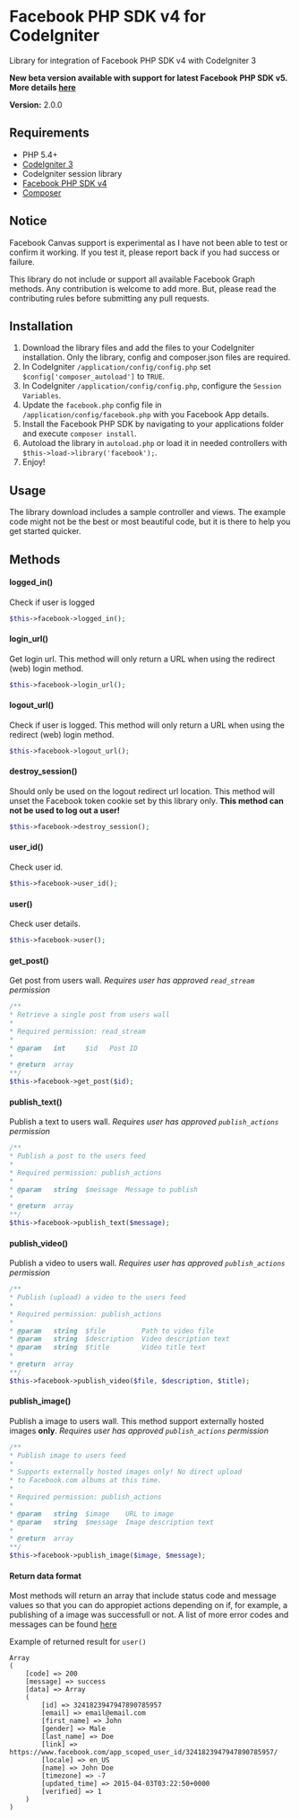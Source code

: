 # Facebook PHP SDK v4 for CodeIgniter
Library for integration of Facebook PHP SDK v4 with CodeIgniter 3

**New beta version available with support for latest Facebook PHP SDK v5. More details [here](https://github.com/darkwhispering/facebook-sdk-v4-codeigniter/tree/fb-sdk-v5-develop)**

**Version:** 2.0.0

## Requirements
- PHP 5.4+
- [CodeIgniter 3](http://www.codeigniter.com/)
- CodeIgniter session library
- [Facebook PHP SDK v4](https://packagist.org/packages/facebook/php-sdk-v4)
- [Composer](https://getcomposer.org/)

## Notice
Facebook Canvas support is experimental as I have not been able to test or confirm it working. If you test it, please report back if you had success or failure.

This library do not include or support all available Facebook Graph methods. Any contribution is welcome to add more. But, please read the contributing rules before submitting any pull requests.

## Installation
1. Download the library files and add the files to your CodeIgniter installation. Only the library, config and composer.json files are required.
1. In CodeIgniter `/application/config/config.php` set `$config['composer_autoload']` to `TRUE`.
2. In CodeIgniter `/application/config/config.php`, configure the `Session Variables`.
3. Update the `facebook.php` config file in `/application/config/facebook.php` with you Facebook App details.
4. Install the Facebook PHP SDK by navigating to your applications folder and execute `composer install`.
6. Autoload the library in `autoload.php` or load it in needed controllers with `$this->load->library('facebook');`.
5. Enjoy!

## Usage
The library download includes a sample controller and views. The example code might not be the best or most beautiful code, but it is there to help you get started quicker.

## Methods

#### logged_in()
Check if user is logged
```php
$this->facebook->logged_in();
```

#### login_url()
Get login url. This method will only return a URL when using the redirect (web) login method.
```php
$this->facebook->login_url();
```

#### logout_url()
Check if user is logged. This method will only return a URL when using the redirect (web) login method.
```php
$this->facebook->logout_url();
```

#### destroy_session()
Should only be used on the logout redirect url location. This method will unset the Facebook token cookie set by this library only. **This method can not be used to log out a user!**
```php
$this->facebook->destroy_session();
```

#### user_id()
Check user id.
```php
$this->facebook->user_id();
```

#### user()
Check user details.
```php
$this->facebook->user();
```

#### get_post()
Get post from users wall.
*Requires user has approved `read_stream` permission*
```php
/**
* Retrieve a single post from users wall
*
* Required permission: read_stream
*
* @param   int     $id   Post ID
*
* @return  array
**/
$this->facebook->get_post($id);
```

#### publish_text()
Publish a text to users wall.
*Requires user has approved `publish_actions` permission*
```php
/**
* Publish a post to the users feed
*
* Required permission: publish_actions
*
* @param   string  $message  Message to publish
*
* @return  array
**/
$this->facebook->publish_text($message);
```

#### publish_video()
Publish a video to users wall.
*Requires user has approved `publish_actions` permission*
```php
/**
* Publish (upload) a video to the users feed
*
* Required permission: publish_actions
*
* @param   string  $file         Path to video file
* @param   string  $description  Video description text
* @param   string  $title        Video title text
*
* @return  array
**/
$this->facebook->publish_video($file, $description, $title);
```

#### publish_image()
Publish a image to users wall. This method support externally hosted images **only**.
*Requires user has approved `publish_actions` permission*
```php
/**
* Publish image to users feed
*
* Supports externally hosted images only! No direct upload
* to Facebook.com albums at this time.
*
* Required permission: publish_actions
*
* @param   string  $image    URL to image
* @param   string  $message  Image description text
*
* @return  array
**/
$this->facebook->publish_image($image, $message);
```

#### Return data format
Most methods will return an array that include status code and message values so that you can do appropiet actions depending on if, for example, a publishing of a image was successfull or not. A list of more error codes and messages can be found [here](https://developers.facebook.com/docs/graph-api/using-graph-api/v2.3#errors)

Example of returned result for `user()`
```
Array
(
    [code] => 200
    [message] => success
    [data] => Array
    (
        [id] => 3241823947947890785957
        [email] => email@email.com
        [first_name] => John
        [gender] => Male
        [last_name] => Doe
        [link] => https://www.facebook.com/app_scoped_user_id/3241823947947890785957/
        [locale] => en_US
        [name] => John Doe
        [timezone] => -7
        [updated_time] => 2015-04-03T03:22:50+0000
        [verified] => 1
    )
)
```
